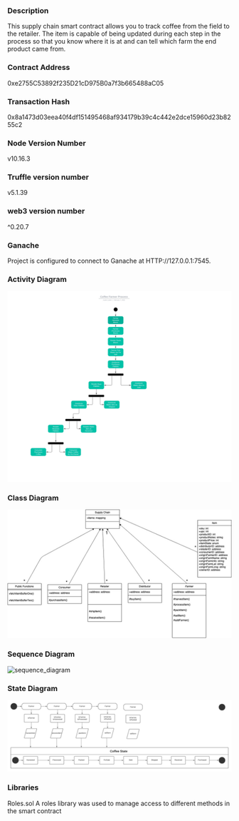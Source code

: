 ### Description
This supply chain smart contract allows you to track coffee from the field to the retailer. The item is capable of being updated during each step in the process so that you know where it is at and can tell which farm the end product came from. 

### Contract Address

0xe2755C53892f235D21cD975B0a7f3b665488aC05

### Transaction Hash

0x8a1473d03eea40f4df151495468af934179b39c4c442e2dce15960d23b8255c2

### Node Version Number
v10.16.3

### Truffle version number
v5.1.39

### web3 version number
^0.20.7

### Ganache
Project is configured to connect to Ganache at HTTP://127.0.0.1:7545.

### Activity Diagram
![activity_diagram](images/activity_diagram.jpeg)

### Class Diagram
![class_diagram](images/class_diagram.jpg)

### Sequence Diagram
![sequence_diagram](images/sequence_diagram.jpeg)

### State Diagram
![state_diagram](images/state_diagram.jpeg)

### Libraries
Roles.sol
A roles library was used to manage access to different methods in the smart contract

